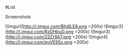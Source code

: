 #List

Screenshots

![Imgur](http://i.imgur.com/BhdlLE8.png =200x)
![Imgur2](http://i.imgur.com/RzDHbuD.png =200x)
![Imgur3](http://i.imgur.com/2SZr9A7.png =200x)
![Imgur4](http://i.imgur.com/euVE9Sz.png =200x)